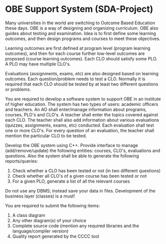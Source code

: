 # OBE Support System (SDA-Project)

Many universities in the world are switching to Outcome Based Education these days. OBE is a way of designing and organizing curriculum. OBE also guides about testing and examination. Idea is to first define some learning outcomes, and then design programs and courses to meet these objectives.

Learning outcomes are first defined at program level (program learning outcomes), and then for each course further low-level outcomes are proposed (course learning outcomes). Each CLO should satisfy some PLO. A PLO may have multiple CLO's.

Evaluations (assignments, exams, etc) are also designed based on learning outcomes. Each question/problem needs to test a CLO. Normally it is required that each CLO should be tested by at least two different questions or problems.


You are required to develop a software system to support OBE in an institute of higher education. The system has two types of users: academic officers and teachers. An AO shall enter/manage information about programs, courses, PLO's and CLO's. A teacher shall enter the topics covered against each CLO. The teacher shall also add information about various evaluations (quizzes, assignments, exams, etc) conducted. Each evaluation shall test one or more CLO's. For every question of an evaluation, the teacher shall mention the particular CLO to be tested.


Develop the OBE system using C++. Provide interface to manage (add/remove/update) the following entities: courses, CLO's, evaluations and questions. Also the system shall be able to generate the following reports/queries:

1) Check whether a CLO has been tested or not (in two different questions)
2) Check whether all CLO's of a given course has been tested or not
3) For a given PLO, generate a list of all the relevant courses


Do not use any DBMS; instead save your data in files. Development of the business layer (classes) is a must!

You are required to submit the following items:

1) A class diagram
2) Any other diagram(s) of your choice
3) Complete source code (mention any required libraries and the language/compiler version)
4) Quality report generated by the CCCC tool
